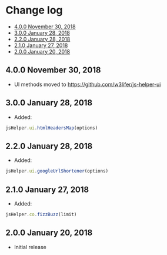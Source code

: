 # Change log

- [4.0.0 November 30, 2018](#400-november-30-2018)
- [3.0.0 January 28, 2018](#300-january-28-2018)
- [2.2.0 January 28, 2018](#220-january-28-2018)
- [2.1.0 January 27, 2018](#210-january-27-2018)
- [2.0.0 January 20, 2018](#200-january-20-2018)

## 4.0.0 November 30, 2018

- UI methods moved to https://github.com/w3lifer/js-helper-ui

## 3.0.0 January 28, 2018

- Added:

``` js
jsHelper.ui.htmlHeadersMap(options)
```

## 2.2.0 January 28, 2018

- Added:

``` js
jsHelper.ui.googleUrlShortener(options)
```

## 2.1.0 January 27, 2018

- Added:

``` js
jsHelper.co.fizzBuzz(limit)
```

## 2.0.0 January 20, 2018

- Initial release
